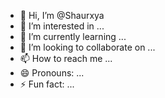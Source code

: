 - 👋 Hi, I’m @Shaurxya
- 👀 I’m interested in ...
- 🌱 I’m currently learning ...
- 💞️ I’m looking to collaborate on ...
- 📫 How to reach me ...
- 😄 Pronouns: ...
- ⚡ Fun fact: ...

<!---
Shaurxya/Shaurxya is a ✨ special ✨ repository because its `README.md` (this file) appears on your GitHub profile.
You can click the Preview link to take a look at your changes.
--->
